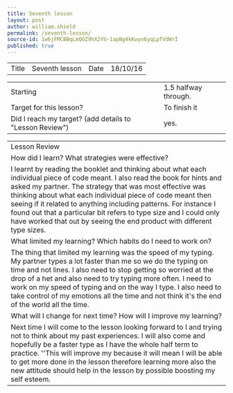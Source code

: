 ```yaml
---
title: Seventh lesson
layout: post
author: william.shield
permalink: /seventh-lesson/
source-id: 1w6jFMCBBqLmQOZ9hX2YU-1apNg4kKwyn6yqLpTVdWrI
published: true
---
```

<table>
  <tr>
    <td>Title</td>
    <td>Seventh lesson</td>
    <td>Date</td>
    <td>18/10/16</td>
  </tr>
</table>


<table>
  <tr>
    <td>Starting </td>
    <td>1.5 halfway through.</td>
  </tr>
  <tr>
    <td>Target for this lesson?</td>
    <td>To finish it</td>
  </tr>
  <tr>
    <td>Did I reach my target? 
(add details to "Lesson Review")</td>
    <td>yes.</td>
  </tr>
</table>


<table>
  <tr>
    <td>Lesson Review</td>
  </tr>
  <tr>
    <td>How did I learn? What strategies were effective? </td>
  </tr>
  <tr>
    <td>I learnt by reading the booklet and thinking about what each individual piece of code meant. I also read the book for hints and asked my partner. The strategy that was most effective was thinking about what each individual piece of code meant then seeing if it related to anything including patterns. For instance I found out that a particular bit refers to type size and I could only have worked that out by seeing the end product with different type sizes.</td>
  </tr>
  <tr>
    <td>What limited my learning? Which habits do I need to work on? </td>
  </tr>
  <tr>
    <td>The thing that limited my learning was the speed of my typing. My partner types a lot faster than me so we do the typing on time and not lines. I also need to stop getting so worried at the drop of a het and also need to try typing more often. I need to work on my speed of typing and on the way I type. I also need to take control of my emotions all the time and not think it's the end of the world all the time.</td>
  </tr>
  <tr>
    <td>What will I change for next time? How will I improve my learning?</td>
  </tr>
  <tr>
    <td>Next time I will come to the lesson looking forward to I and trying not to think about my past experiences. I will also come and hopefully be a faster type as I have the whole half term to practice. ''This will improve my because it will mean I will be able to get more done in the lesson therefore learning more also the new attitude should help in the lesson by possible boosting my self esteem.</td>
  </tr>
</table>


